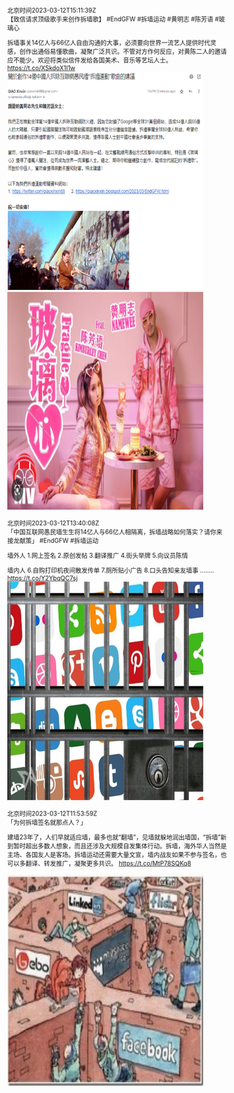 北京时间2023-03-12T15:11:39Z<br>【致信请求顶级歌手来创作拆墙歌】
#EndGFW #拆墙运动 #黄明志 #陈芳语 #玻璃心

拆墙事关14亿人与66亿人自由沟通的大事，必须要向世界一流艺人提供时代灵感，创作出通俗易懂歌曲，凝聚广泛共识。不管对方作何反应，对黄陈二人的邀请应不能少。欢迎将类似信件发给各国美术、音乐等艺坛人士。 https://t.co/XSkdoX1I1w<br><img src='/temp/image/2023/w-Month-3/1634814392671019009_0.jpg' width='450' height='500'><img src='/temp/image/2023/w-Month-3/1634814392671019009_1.jpg' width='450' height='500'><br><br>北京时间2023-03-12T13:40:08Z<br>「中国互联网愚民墙生生将14亿人与66亿人相隔离，拆墙战略如何落实？请你来接龙献策」
#EndGFW #拆墙运动

墙外人
1.网上签名
2.原创发帖
3.翻译推广
4.街头举牌
5.向议员陈情

墙内人
6.自购打印机夜间散发传单
7.厕所贴小广告
8.口头告知亲友墙事
........ https://t.co/Y2YbqQC7sj<br><img src='/temp/image/2023/w-Month-3/1634791364050272256_0.jpg' width='450' height='500'><br><br>北京时间2023-03-12T11:53:59Z<br>「为何拆墙签名就那点人？」

建墙23年了，人们早就适应墙，最多也就“翻墙”，见墙就躲地润出墙国，“拆墙”新到暂时超出多数人想象，而且还涉及大规模自发集体行动。拆墙，海外华人当然是主场、各国友人是客场。拆墙运动还需要大量文宣，墙内战友如果不参与签名，也可以多翻译、转发推广，凝聚更多共识。 https://t.co/MtP78SQKq8<br><img src='/temp/image/2023/w-Month-3/1634764647269306368_0.jpg' width='450' height='500'><br><br>